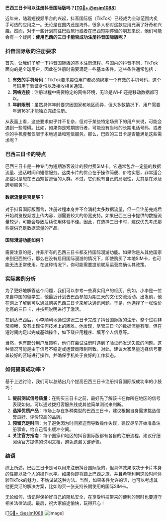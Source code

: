 **巴西三日卡可以注册抖音国际版吗？[[TG💪+ @esim1088](https://t.me/s/esim1088)]**

近年来，随着短视频平台的兴起，抖音国际版（TikTok）已经成为全球范围内炙手可热的应用之一。无论是在国内还是海外，很多人都对这款应用充满了好奇和兴趣。然而，对于一些计划前往巴西旅行或者在巴西短期停留的朋友来说，他们可能会有一个疑问：**使用巴西的三日卡能否成功注册抖音国际版呢？**

### 抖音国际版的注册要求

首先，让我们了解一下抖音国际版的基本注册流程。与国内的抖音不同，TikTok面向的是全球用户，因此在注册时需要满足一些基本条件。这些条件通常包括：

1. **有效的手机号码**：TikTok要求每位用户都必须绑定一个有效的手机号码，这个号码用于验证身份以及接收相关通知。
2. **网络连接**：注册过程中需要稳定的网络环境，无论是Wi-Fi还是移动数据都可以。
3. **年龄限制**：虽然具体年龄要求因国家和地区而异，但大多数情况下，用户需要年满16岁才能独立完成注册。

从表面上看，这些要求似乎并不复杂，但对于某些特定场景下的用户来说，可能会遇到一些障碍。比如，如果你是短期旅行者，可能没有当地的长期电话号码，或者你的手机套餐仅限于本地通话和短信服务。那么，巴西的三日卡是否能满足这些需求呢？

### 巴西三日卡的特点

巴西三日卡是一种专门为短期游客设计的预付费SIM卡，它通常包含一定量的数据流量、通话时间和短信服务。这类卡片的优点在于操作简便、价格实惠，非常适合那些只是想在巴西短暂逗留的人群。不过，它们也有自己的局限性，尤其是在涉及跨境服务时。

#### 数据流量是否足够？
对于抖音国际版而言，注册过程本身并不会消耗太多数据流量，但一旦注册完成后开始浏览视频或上传内容，则需要较大的带宽支持。如果巴西三日卡提供的数据流量较少，可能会导致后续使用体验不佳。因此，在选择三日卡时，建议优先考虑那些提供充足数据流量的产品。

#### 国际漫游功能如何？
需要注意的是，并非所有的巴西三日卡都支持国际漫游功能。如果你是从其他国家来到巴西旅行，那么在没有启用国际漫游的情况下，即使购买了本地SIM卡，也可能无法正常使用。在这种情况下，你可能需要提前联系运营商确认其政策。

### 实际案例分析

为了更好地解答这个问题，我们可以参考一些真实用户的经历。例如，小李是一位来自中国的留学生，他最近计划去巴西参加为期三天的文化交流活动。出发前，他在网上了解到可以通过购买巴西三日卡来解决通讯问题。于是，他选择了一张性价比高的三日卡，并按照说明进行了激活。

在到达巴西后，小李顺利地通过这张三日卡完成了抖音国际版的注册。整个过程非常顺畅，没有出现任何技术上的困难。他发现，尽管三日卡的数据流量有限，但在短时间内足以完成基础操作，如下载应用程序、填写个人信息等。

当然，也有部分用户反馈称，他们在尝试注册时遇到了验证码发送失败的问题。这种情况可能是由于信号不稳定或运营商限制所致。对此，建议大家尽量选择信号覆盖较好的区域进行操作，并确保手机处于良好的工作状态。

### 如何提高成功率？

基于上述讨论，我们可以总结出几个提高巴西三日卡注册抖音国际版成功率的小技巧：

1. **提前测试信号质量**：在购买三日卡之前，最好先了解该卡在你所在地区的信号表现如何。可以通过拨打客服热线或其他简单测试来判断。
2. **选择优质产品**：市场上存在多种类型的巴西三日卡，建议根据自身需求挑选信誉良好、评价较高的品牌。
3. **预留充足时间**：为了避免因为时间紧迫而导致操作失误，建议尽早开始准备注册事宜，给自己留出缓冲空间。
4. **关注官方指南**：每个国家和地区的抖音国际版都有各自的注册流程，建议仔细阅读官方提供的说明文档，避免遗漏关键步骤。

### 结语

综上所述，巴西三日卡是可以用来注册抖音国际版的，但具体效果取决于卡片本身的性能以及个人的操作水平。如果你即将踏上巴西之旅，并且希望利用这段时间体验TikTok的魅力，不妨试试这种方法。当然，如果条件允许的话，也可以考虑其他更灵活的解决方案，比如购买一张支持长期使用的国际SIM卡。

无论如何，请记得保护好自己的隐私安全，在享受科技带来的便利的同时也要遵守相关法律法规。最后，祝大家旅途愉快，玩得开心！

[[TG💪+ @esim1088](https://t.me/s/esim1088) ![Image](https://i.postimg.cc/4NQfJmqS/Snipaste-2025-05-13-00-14-12.png)]